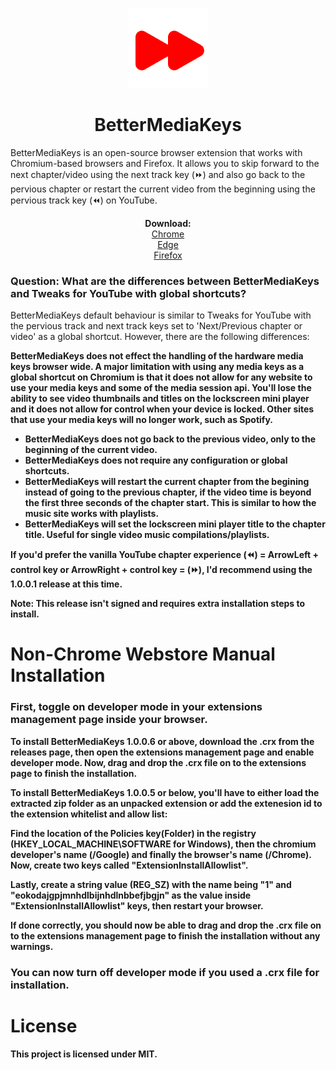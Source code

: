 <p align="center">
  <a href="https://github.com/TroyWarez/BetterMediaKeys"><img src="/BetterMediaKeys/icons/icon128.png" alt="Logo"></img></a>
</p>

<h1 align="center">BetterMediaKeys</h1>
<p>
BetterMediaKeys is an open-source browser extension that works with Chromium-based browsers and Firefox. It allows you to skip forward to the next chapter/video using the next track key (⏩) and also go back to the pervious chapter or restart the current video from the beginning using the pervious track key (⏪) on YouTube.
</p>

<p align="center">
  <b>Download:</b>
   </br>
  <a href="https://chromewebstore.google.com/detail/better-media-keys-for-you/hgkdlkhheakimlklkhaokglbgokjplaj">Chrome</a>
  </br>
  <a href="https://microsoftedge.microsoft.com/addons/detail/better-media-keys-for-you/cnmnmildigcbajiojdonmiaafacbcaoi">Edge</a>
    </br>
  <a href="https://addons.mozilla.org/en-CA/firefox/addon/better-media-keys-for-youtube/">Firefox</a>
    </br>
</p>

### Question: What are the differences between BetterMediaKeys and Tweaks for YouTube with global shortcuts?
BetterMediaKeys default behaviour is similar to Tweaks for YouTube with the pervious track and next track keys set to 'Next/Previous chapter or video' as a global shortcut. However, there are the following differences:

<b>BetterMediaKeys does not effect the handling of the hardware media keys browser wide. A major limitation with using any media keys as a global shortcut on Chromium is that it does not allow for any website to use your media keys and some of the media session api. You'll lose the ability to see video thumbnails and titles on the lockscreen mini player and it does not allow for control when your device is locked. Other sites that use your media keys will no longer work, such as Spotify.<b>
- BetterMediaKeys does not go back to the previous video, only to the beginning of the current video.
- BetterMediaKeys does not require any configuration or global shortcuts.
- BetterMediaKeys will restart the current chapter from the begining instead of going to the previous chapter, if the video time is beyond the first three seconds of the chapter start. This is similar to how the music site works with playlists.
- BetterMediaKeys will set the lockscreen mini player title to the chapter title. Useful for single video music compilations/playlists.


If you'd prefer the vanilla YouTube chapter experience (⏪) = ArrowLeft + control key or ArrowRight + control key = (⏩), I'd recommend using the 1.0.0.1 release at this time.

Note: This release isn't signed and requires extra installation steps to install.

# Non-Chrome Webstore Manual Installation

### First, toggle on developer mode in your extensions management page inside your browser.

To install BetterMediaKeys 1.0.0.6 or above, download the .crx from the releases page, then open the extensions management page and enable developer mode. Now, drag and drop the .crx file on to the extensions page to finish the installation.

To install BetterMediaKeys 1.0.0.5 or below, you'll have to either load the extracted zip folder as an unpacked extension or add the extenesion id to the extension whitelist and allow list: 

Find the location of the Policies key(Folder) in the registry (HKEY_LOCAL_MACHINE\SOFTWARE for Windows), then the chromium developer's name (/Google) and finally the browser's name (/Chrome). Now, create two keys called "ExtensionInstallAllowlist".

Lastly, create a string value (REG_SZ) with the name being "1" and "eokodajgpjmnhdlbijnhdlnbbefjbgjn" as the value inside "ExtensionInstallAllowlist" keys, then restart your browser.

If done correctly, you should now be able to drag and drop the .crx file on to the extensions management page to finish the installation without any warnings.

### You can now turn off developer mode if you used a .crx file for installation.

# License

This project is licensed under MIT.
